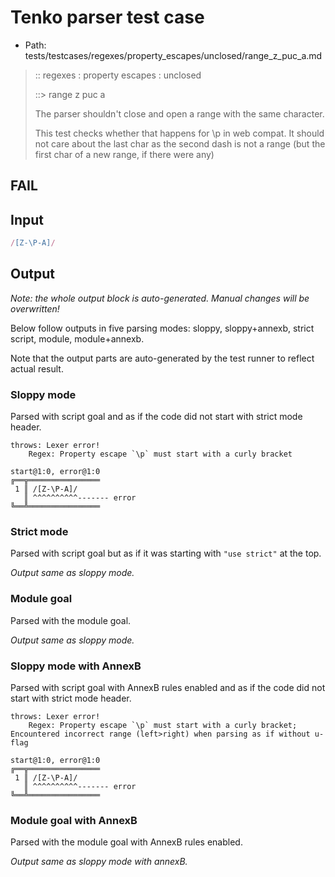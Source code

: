 # Tenko parser test case

- Path: tests/testcases/regexes/property_escapes/unclosed/range_z_puc_a.md

> :: regexes : property escapes : unclosed
>
> ::> range z puc a
>
> The parser shouldn't close and open a range with the same character.
>
> This test checks whether that happens for \p in web compat. It should not care about the last char as the second dash is not a range (but the first char of a new range, if there were any)

## FAIL

## Input

`````js
/[Z-\P-A]/
`````

## Output

_Note: the whole output block is auto-generated. Manual changes will be overwritten!_

Below follow outputs in five parsing modes: sloppy, sloppy+annexb, strict script, module, module+annexb.

Note that the output parts are auto-generated by the test runner to reflect actual result.

### Sloppy mode

Parsed with script goal and as if the code did not start with strict mode header.

`````
throws: Lexer error!
    Regex: Property escape `\p` must start with a curly bracket

start@1:0, error@1:0
╔══╦════════════════
 1 ║ /[Z-\P-A]/
   ║ ^^^^^^^^^^------- error
╚══╩════════════════

`````

### Strict mode

Parsed with script goal but as if it was starting with `"use strict"` at the top.

_Output same as sloppy mode._

### Module goal

Parsed with the module goal.

_Output same as sloppy mode._

### Sloppy mode with AnnexB

Parsed with script goal with AnnexB rules enabled and as if the code did not start with strict mode header.

`````
throws: Lexer error!
    Regex: Property escape `\p` must start with a curly bracket; Encountered incorrect range (left>right) when parsing as if without u-flag

start@1:0, error@1:0
╔══╦════════════════
 1 ║ /[Z-\P-A]/
   ║ ^^^^^^^^^^------- error
╚══╩════════════════

`````

### Module goal with AnnexB

Parsed with the module goal with AnnexB rules enabled.

_Output same as sloppy mode with annexB._
